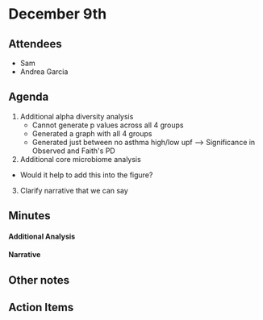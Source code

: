 # December 9th

## Attendees
- Sam
- Andrea Garcia

## Agenda
1) Additional alpha diversity analysis
   - Cannot generate p values across all 4 groups
   - Generated a graph with all 4 groups
   - Generated just between no asthma high/low upf --> Significance in Observed and Faith's PD
2) Additional core microbiome analysis
- Would it help to add this into the figure?
3) Clarify narrative that we can say 
   
## Minutes
#### Additional Analysis

#### Narrative

## Other notes
 
## Action Items
